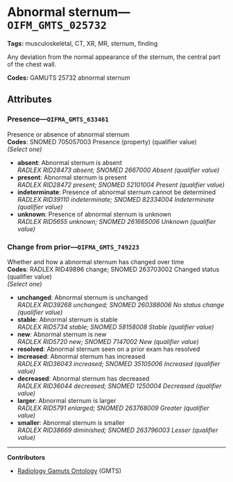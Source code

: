 # Abnormal sternum—`OIFM_GMTS_025732`

**Tags:** musculoskeletal, CT, XR, MR, sternum, finding

Any deviation from the normal appearance of the sternum, the central part of the chest wall.

**Codes:** GAMUTS 25732 abnormal sternum

## Attributes

### Presence—`OIFMA_GMTS_633461`

Presence or absence of abnormal sternum  
**Codes**: SNOMED 705057003 Presence (property) (qualifier value)  
*(Select one)*

- **absent**: Abnormal sternum is absent  
_RADLEX RID28473 absent; SNOMED 2667000 Absent (qualifier value)_
- **present**: Abnormal sternum is present  
_RADLEX RID28472 present; SNOMED 52101004 Present (qualifier value)_
- **indeterminate**: Presence of abnormal sternum cannot be determined  
_RADLEX RID39110 indeterminate; SNOMED 82334004 Indeterminate (qualifier value)_
- **unknown**: Presence of abnormal sternum is unknown  
_RADLEX RID5655 unknown; SNOMED 261665006 Unknown (qualifier value)_

### Change from prior—`OIFMA_GMTS_749223`

Whether and how a abnormal sternum has changed over time  
**Codes**: RADLEX RID49896 change; SNOMED 263703002 Changed status (qualifier value)  
*(Select one)*

- **unchanged**: Abnormal sternum is unchanged  
_RADLEX RID39268 unchanged; SNOMED 260388006 No status change (qualifier value)_
- **stable**: Abnormal sternum is stable  
_RADLEX RID5734 stable; SNOMED 58158008 Stable (qualifier value)_
- **new**: Abnormal sternum is new  
_RADLEX RID5720 new; SNOMED 7147002 New (qualifier value)_
- **resolved**: Abnormal sternum seen on a prior exam has resolved  
- **increased**: Abnormal sternum has increased  
_RADLEX RID36043 increased; SNOMED 35105006 Increased (qualifier value)_
- **decreased**: Abnormal sternum has decreased  
_RADLEX RID36044 decreased; SNOMED 1250004 Decreased (qualifier value)_
- **larger**: Abnormal sternum is larger  
_RADLEX RID5791 enlarged; SNOMED 263768009 Greater (qualifier value)_
- **smaller**: Abnormal sternum is smaller  
_RADLEX RID38669 diminished; SNOMED 263796003 Lesser (qualifier value)_

---

**Contributors**

- [Radiology Gamuts Ontology](https://gamuts.net/) (GMTS)